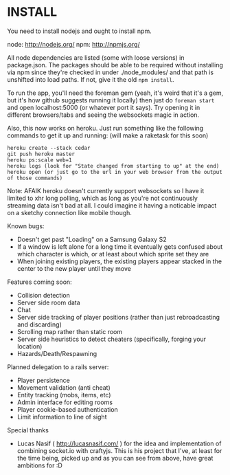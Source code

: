 INSTALL
=======

You need to install nodejs and ought to install npm.

node: http://nodejs.org/
npm: http://npmjs.org/

All node dependencies are listed (some with loose versions) in package.json. The packages should be able to be required without installing via npm since they're checked in under ./node_modules/ and that path is unshifted into load paths. If not, give it the old `npm install`. 

To run the app, you'll need the foreman gem (yeah, it's weird that it's a gem, but it's how github suggests running it locally) then just do `foreman start` and open localhost:5000 (or whatever port it says). Try opening it in different browsers/tabs and seeing the websockets magic in action.

Also, this now works on heroku. Just run something like the following commands to get it up and running: (will make a raketask for this soon)

	heroku create --stack cedar
	git push heroku master
	heroku ps:scale web=1
	heroku logs (look for "State changed from starting to up" at the end)
	heroku open (or just go to the url in your web browser from the output of those commands)

Note: AFAIK heroku doesn't currently support websockets so I have it limited to xhr long polling, which as long as you're not continuously streaming data isn't bad at all. I could imagine it having a noticable impact on a sketchy connection like mobile though.

Known bugs:
- Doesn't get past "Loading" on a Samsung Galaxy S2
- If a window is left alone for a long time it eventually gets confused about which character is which, or at least about which sprite set they are
- When joining existing players, the existing players appear stacked in the center to the new player until they move

Features coming soon:
- Collision detection
- Server side room data
- Chat
- Server side tracking of player positions (rather than just rebroadcasting and discarding)
- Scrolling map rather than static room
- Server side heuristics to detect cheaters (specifically, forging your location)
- Hazards/Death/Respawning

Planned delegation to a rails server:
- Player persistence
- Movement validation (anti cheat)
- Entity tracking (mobs, items, etc)
- Admin interface for editing rooms
- Player cookie-based authentication
- Limit information to line of sight

Special thanks
- Lucas Nasif ( http://lucasnasif.com/ ) for the idea and implementation of combining socket.io with craftyjs. This is his project that I've, at least for the time being, picked up and as you can see from above, have great ambitions for :D